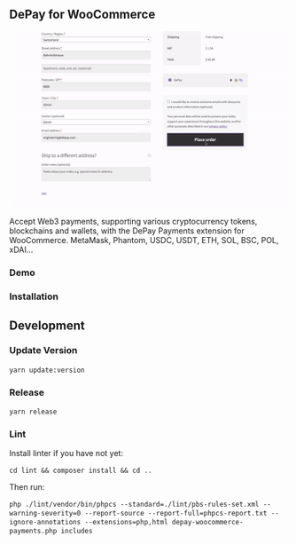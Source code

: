 ## DePay for WooCommerce

![Web3 Payments for WooCommerce](/.wordpress-org/screenshot-2.gif)

Accept Web3 payments, supporting various cryptocurrency tokens, blockchains and wallets, with the DePay Payments extension for WooCommerce. MetaMask, Phantom, USDC, USDT, ETH, SOL, BSC, POL, xDAI…

### Demo

### Installation

## Development

### Update Version

```
yarn update:version
```

### Release

```
yarn release
```

### Lint

Install linter if you have not yet:

```
cd lint && composer install && cd ..
```

Then run:

```
php ./lint/vendor/bin/phpcs --standard=./lint/pbs-rules-set.xml --warning-severity=0 --report-source --report-full=phpcs-report.txt --ignore-annotations --extensions=php,html depay-woocommerce-payments.php includes
```
